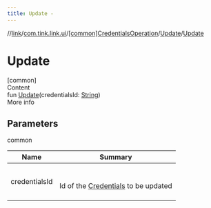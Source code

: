 ```yaml
---
title: Update -
---
```

//[link](../../../index.md)/[com.tink.link.ui](../../index.md)/[[common]CredentialsOperation](../index.md)/[Update](index.md)/[Update](-update.md)



# Update  
[common]  
Content  
fun [Update](-update.md)(credentialsId: [String](https://kotlinlang.org/api/latest/jvm/stdlib/kotlin/-string/index.html))  
More info  


## Parameters  
  
common  
  
|  Name|  Summary| 
|---|---|
| <a name="com.tink.link.ui/CredentialsOperation.Update/Update/#kotlin.String/PointingToDeclaration/"></a>credentialsId| <a name="com.tink.link.ui/CredentialsOperation.Update/Update/#kotlin.String/PointingToDeclaration/"></a><br><br>Id of the [Credentials](../../../com.tink.model.credentials/[common]-credentials/index.md) to be updated<br><br>
  
  




